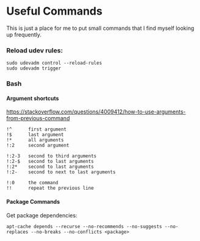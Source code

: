 # Useful Commands

This is just a place for me to put small commands that I find myself looking up
frequently.

### Reload udev rules:

```
sudo udevadm control --reload-rules
sudo udevadm trigger
```

### Bash

#### Argument shortcuts

https://stackoverflow.com/questions/4009412/how-to-use-arguments-from-previous-command

```
!^      first argument
!$      last argument
!*      all arguments
!:2     second argument

!:2-3   second to third arguments
!:2-$   second to last arguments
!:2*    second to last arguments
!:2-    second to next to last arguments

!:0     the command
!!      repeat the previous line
```

#### Package Commands

Get package dependencies:

```
apt-cache depends --recurse --no-recommends --no-suggests --no-replaces --no-breaks --no-conflicts <package>
```
